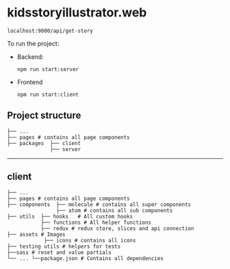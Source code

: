 # kidsstoryillustrator.web

```
localhost:9000/api/get-story
```

To run the project:

-   Backend:
    ```
    npm run start:server
    ```
-   Frontend
    ```
    npm run start:client
    ```

## Project structure

    ├── ...
    ├── pages # contains all page components
    ├── packages  ├── client
                  ├── server



---

## client

    ├── ...
    ├── pages # contains all page components
    ├── components  ├── molecule # contains all super components
                    ├── atom # contains all sub components
    ├── utils  ├── hooks   # All custom hooks
               ├── functions # All helper functions
               ├── redux # redux store, slices and api connection
    ├── assets # Images
                ├── icons # contains all icons
    ├── testing utils # helpers for tests
    ├──sass # reset and value partials
    └── ... └──package.json # Contains all dependencies
